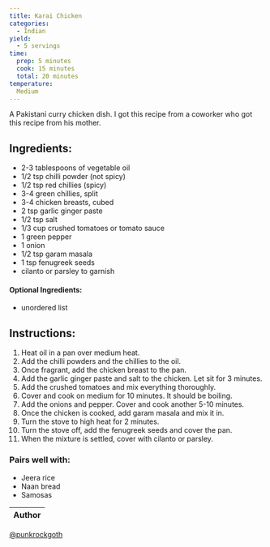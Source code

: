 ```yaml
---
title: Karai Chicken
categories:
  - Indian
yield:
  - 5 servings
time:  
  prep: 5 minutes
  cook: 15 minutes
  total: 20 minutes
temperature:
  Medium
---
```


A Pakistani curry chicken dish. I got this recipe from a coworker who got this recipe from his mother.

## Ingredients:
* 2-3 tablespoons of vegetable oil
* 1/2 tsp chilli powder (not spicy)
* 1/2 tsp red chillies (spicy)
* 3-4 green chillies, split
* 3-4 chicken breasts, cubed
* 2 tsp garlic ginger paste
* 1/2 tsp salt
* 1/3 cup crushed tomatoes or tomato sauce
* 1 green pepper
* 1 onion
* 1/2 tsp garam masala
* 1 tsp fenugreek seeds
* cilanto or parsley to garnish

#### Optional Ingredients:
* unordered list
 
## Instructions:
1. Heat oil in a pan over medium heat.
2. Add the chilli powders and the chillies to the oil.
3. Once fragrant, add the chicken breast to the pan.
4. Add the garlic ginger paste and salt to the chicken. Let sit for 3 minutes.
5. Add the crushed tomatoes and mix everything thoroughly. 
6. Cover and cook on medium for 10 minutes. It should be boiling.
7. Add the onions and pepper. Cover and cook another 5-10 minutes.
8. Once the chicken is cooked, add garam masala and mix it in.
9. Turn the stove to high heat for 2 minutes.
10. Turn the stove off, add the fenugreek seeds and cover the pan. 
11. When the mixture is settled, cover with cilanto or parsley.


### Pairs well with:
* Jeera rice
* Naan bread
* Samosas

Author |
------ |
[@punkrockgoth](https://github.com/punkrockgoth)
